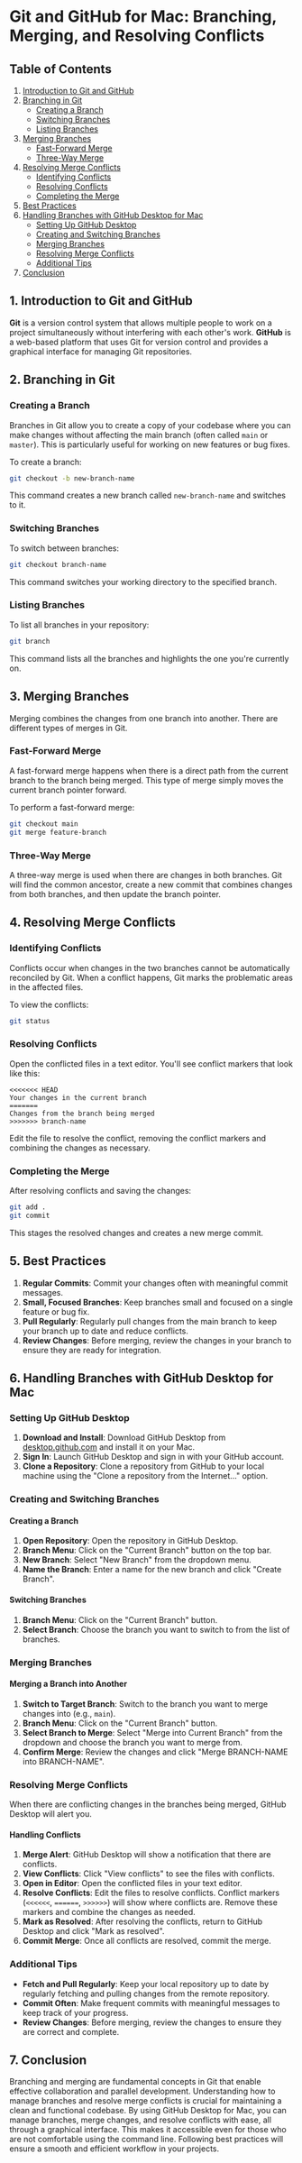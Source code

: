 # Git and GitHub for Mac: Branching, Merging, and Resolving Conflicts

## Table of Contents
1. [Introduction to Git and GitHub](#introduction-to-git-and-github)
2. [Branching in Git](#branching-in-git)
   - [Creating a Branch](#creating-a-branch)
   - [Switching Branches](#switching-branches)
   - [Listing Branches](#listing-branches)
3. [Merging Branches](#merging-branches)
   - [Fast-Forward Merge](#fast-forward-merge)
   - [Three-Way Merge](#three-way-merge)
4. [Resolving Merge Conflicts](#resolving-merge-conflicts)
   - [Identifying Conflicts](#identifying-conflicts)
   - [Resolving Conflicts](#resolving-conflicts)
   - [Completing the Merge](#completing-the-merge)
5. [Best Practices](#best-practices)
6. [Handling Branches with GitHub Desktop for Mac](#handling-branches-with-github-desktop-for-mac)
   - [Setting Up GitHub Desktop](#setting-up-github-desktop)
   - [Creating and Switching Branches](#creating-and-switching-branches)
   - [Merging Branches](#merging-branches-1)
   - [Resolving Merge Conflicts](#resolving-merge-conflicts-1)
   - [Additional Tips](#additional-tips)
7. [Conclusion](#conclusion)

## 1. Introduction to Git and GitHub

**Git** is a version control system that allows multiple people to work on a project simultaneously without interfering with each other's work. **GitHub** is a web-based platform that uses Git for version control and provides a graphical interface for managing Git repositories.

## 2. Branching in Git

### Creating a Branch

Branches in Git allow you to create a copy of your codebase where you can make changes without affecting the main branch (often called `main` or `master`). This is particularly useful for working on new features or bug fixes.

To create a branch:
```bash
git checkout -b new-branch-name
```

This command creates a new branch called `new-branch-name` and switches to it.

### Switching Branches

To switch between branches:
```bash
git checkout branch-name
```

This command switches your working directory to the specified branch.

### Listing Branches

To list all branches in your repository:
```bash
git branch
```

This command lists all the branches and highlights the one you're currently on.

## 3. Merging Branches

Merging combines the changes from one branch into another. There are different types of merges in Git.

### Fast-Forward Merge

A fast-forward merge happens when there is a direct path from the current branch to the branch being merged. This type of merge simply moves the current branch pointer forward.

To perform a fast-forward merge:
```bash
git checkout main
git merge feature-branch
```

### Three-Way Merge

A three-way merge is used when there are changes in both branches. Git will find the common ancestor, create a new commit that combines changes from both branches, and then update the branch pointer.

## 4. Resolving Merge Conflicts

### Identifying Conflicts

Conflicts occur when changes in the two branches cannot be automatically reconciled by Git. When a conflict happens, Git marks the problematic areas in the affected files.

To view the conflicts:
```bash
git status
```

### Resolving Conflicts

Open the conflicted files in a text editor. You'll see conflict markers that look like this:

```plaintext
<<<<<<< HEAD
Your changes in the current branch
=======
Changes from the branch being merged
>>>>>>> branch-name
```

Edit the file to resolve the conflict, removing the conflict markers and combining the changes as necessary.

### Completing the Merge

After resolving conflicts and saving the changes:
```bash
git add .
git commit
```

This stages the resolved changes and creates a new merge commit.

## 5. Best Practices

1. **Regular Commits**: Commit your changes often with meaningful commit messages.
2. **Small, Focused Branches**: Keep branches small and focused on a single feature or bug fix.
3. **Pull Regularly**: Regularly pull changes from the main branch to keep your branch up to date and reduce conflicts.
4. **Review Changes**: Before merging, review the changes in your branch to ensure they are ready for integration.

## 6. Handling Branches with GitHub Desktop for Mac

### Setting Up GitHub Desktop

1. **Download and Install**: Download GitHub Desktop from [desktop.github.com](https://desktop.github.com/) and install it on your Mac.
2. **Sign In**: Launch GitHub Desktop and sign in with your GitHub account.
3. **Clone a Repository**: Clone a repository from GitHub to your local machine using the "Clone a repository from the Internet..." option.

### Creating and Switching Branches

#### Creating a Branch

1. **Open Repository**: Open the repository in GitHub Desktop.
2. **Branch Menu**: Click on the "Current Branch" button on the top bar.
3. **New Branch**: Select "New Branch" from the dropdown menu.
4. **Name the Branch**: Enter a name for the new branch and click "Create Branch".

#### Switching Branches

1. **Branch Menu**: Click on the "Current Branch" button.
2. **Select Branch**: Choose the branch you want to switch to from the list of branches.

### Merging Branches

#### Merging a Branch into Another

1. **Switch to Target Branch**: Switch to the branch you want to merge changes into (e.g., `main`).
2. **Branch Menu**: Click on the "Current Branch" button.
3. **Select Branch to Merge**: Select "Merge into Current Branch" from the dropdown and choose the branch you want to merge from.
4. **Confirm Merge**: Review the changes and click "Merge BRANCH-NAME into BRANCH-NAME".

### Resolving Merge Conflicts

When there are conflicting changes in the branches being merged, GitHub Desktop will alert you.

#### Handling Conflicts

1. **Merge Alert**: GitHub Desktop will show a notification that there are conflicts.
2. **View Conflicts**: Click "View conflicts" to see the files with conflicts.
3. **Open in Editor**: Open the conflicted files in your text editor.
4. **Resolve Conflicts**: Edit the files to resolve conflicts. Conflict markers (`<<<<<<`, `======`, `>>>>>>`) will show where conflicts are. Remove these markers and combine the changes as needed.
5. **Mark as Resolved**: After resolving the conflicts, return to GitHub Desktop and click "Mark as resolved".
6. **Commit Merge**: Once all conflicts are resolved, commit the merge.

### Additional Tips

- **Fetch and Pull Regularly**: Keep your local repository up to date by regularly fetching and pulling changes from the remote repository.
- **Commit Often**: Make frequent commits with meaningful messages to keep track of your progress.
- **Review Changes**: Before merging, review the changes to ensure they are correct and complete.

## 7. Conclusion

Branching and merging are fundamental concepts in Git that enable effective collaboration and parallel development. Understanding how to manage branches and resolve merge conflicts is crucial for maintaining a clean and functional codebase. By using GitHub Desktop for Mac, you can manage branches, merge changes, and resolve conflicts with ease, all through a graphical interface. This makes it accessible even for those who are not comfortable using the command line. Following best practices will ensure a smooth and efficient workflow in your projects.